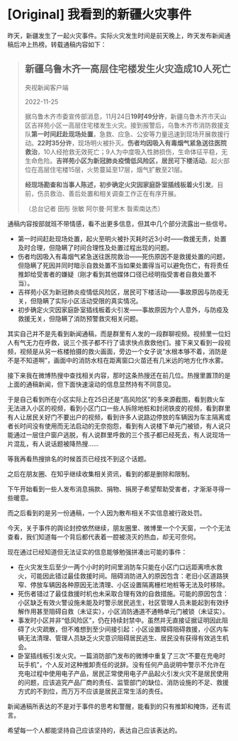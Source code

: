 # [Original] 我看到的新疆火灾事件


昨天，新疆发生了一起火灾事件。实际火灾发生时间是前天晚上，昨天发布新闻通稿后冲上热榜。转载通稿内容如下：

> ## 新疆乌鲁木齐一高层住宅楼发生火灾造成10人死亡
>
> 央视新闻客户端
>
> 2022-11-25
>
> 据乌鲁木齐市委宣传部消息，11月24日**19时49分许**，新疆乌鲁木齐市天山区吉祥苑小区一高层住宅楼发生火灾。接到报警后，乌鲁木齐市消防救援支队**第一时间赶赴现场处置**，急救、应急、公安等力量迅速到现场开展救援行动。**22时35分许**，现场明火被扑灭。**伤者均因吸入有毒烟气紧急送往医院救治**，10人经抢救无效死亡；9人为中度吸入性肺损伤，生命体征平稳，无生命危险。**吉祥苑小区为新冠肺炎疫情低风险区，居民可下楼活动**。起火部位在高层住宅楼15层，火势蔓延至17层，烟气扩散至21层。
>
> **经现场勘查和当事人陈述，初步确定火灾因家庭卧室插线板着火引发**。目前，伤员救治、善后处置和相关调查工作正在有序开展。
>
> （总台记者 田彤 张敏 阿尔曼·阿里木 昝索南达杰）

通稿内容按部就班不带情感，看不出更多信息，但其中几个部分流露出一些信号。

* 第一时间赶赴现场处置，起火至明火被扑灭耗时近3小时——救援无责，处置及时合理，但隐瞒了时间合理性及处置过程出现的问题。
* 伤者均因吸入有毒烟气紧急送往医院救治——死伤原因不是救援处置的问题，但隐瞒了死因并同时暗示自救处置不当如果处置得当可以避免伤亡，有将责任推卸给受害者的嫌疑（刚才看到其他媒体口径已经明指受害者自救处置不当）。
* 吉祥苑小区为新冠肺炎疫情低风险区，居民可下楼活动——事故原因与防疫无关，但隐瞒了实际小区活动受限的真实情况。
* 初步确定火灾因家庭卧室插线板着火引发——事故原因为个人意外，与防疫及救援无关，但隐瞒了消防预警救灾相关问题。

其实自己并不是先看到新闻通稿，而是群里有人发的一段群聊视频。视频里一位妇人有气无力在呼救，说三个孩子都不行了请求快点救救他们。接下来又看到一段视频，视频是从另一栋楼拍摄的救火画面，旁边一个女子说“水根本够不着，消防是不是不知道啊”，画面中的消防水柱在距离窗口火苗还有几米远的地方化作水雾。

接下来我在微博热搜中查找相关内容，那时这条热搜还在前几位。热搜里置顶的是上面的通稿新闻，但下面快速滚动的信息显然持有不同意见。

于是自己看到所在小区实际上在25日还是“高风险区”的多来源截图，看到救火车无法进入小区的视频，看到小区门口一些人拆除地桩和封闭铁皮的视频，看到群里有人让居民关好门不要出户的视频，看到许多人说路边停放的车辆因为车主隔离或者长时间没有使用而无法启动的无奈抱怨，看到有人说楼下单元门被锁，有人说只能通过一层住户窗户逃脱，有人说群里呼救的三个孩子都已经死去，有人说现场一片混乱，有人说话题被降热搜……

等我再看热搜排名的时候首页已经找不到这个话题。

之后在朋友圈、在知乎继续收集相关资讯，看到的都是删除和限制。

下午开始看到一些人发布消息捐款、捐物、捐房子希望帮助受害者，才渐渐寻得一些暖意。

而之后看到的是另一份通稿，一个人因为散布相关不实信息被行政处罚。

今天，关于事件的舆论封控依然继续，朋友圈里、微博里一个个天窗，一个个无法查看，我们知道每一个背后都代表着一腔被浇灭的热血，却无可奈何。

现在通过已经知道但无法证实的信息能够勉强拼凑出可能的事件：

* 在火灾发生后至少一两个小时的时间里消防车只能在小区门口远距离喷水救火，可能因此错过最佳救援时间。阻碍消防进入的原因包含：老旧小区道路狭窄、停放车辆因各种原因无法清理、小区设置隔离栅栏地桩等无法及时移除。
* 死伤者错过了最佳救援时机也未采取合理有效的自救措施。可能的原因包含：小区缺乏有效火警设施未能及时警示居民逃生，社区管理人员未能起到有效纾解作用甚至阻碍自救（未证实），小区消防通道不通畅单元门被锁（未证实）。
* 事发时小区并非“低风险区”，仍在持续封禁中。虽然并无直接证据证明因此阻碍了火灾疏散，但不难想到至少间接引起：小区设置障碍阻碍救援，小区内车辆无法清理、管理人员缺乏火灾意识阻碍居民逃生、居民没有获得有效逃生机会。
* 卧室插线板引发火灾。一篇消防部门发布的微博中重复了三次“不要在充电时玩手机”，个人反对这种推卸责任的说辞。没有任何产品说明中警示不允许在充电过程中使用电子产品，居民正常使用电子产品起火引发火灾不是居民使用的问题，应该追究产品厂商的责任、监管部门的缺位、消防设施的不足、救援方式的不到位，而万万不应该是居民正常生活的责任。

新闻通稿所表达的不是对于事件的思考和警醒，能看到的只有推卸和掩饰，还有谎言。

希望每一个人都能坚持自己应该坚持的，表达自己应该表达的。

